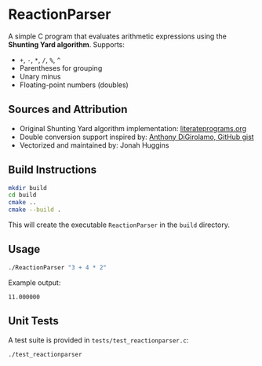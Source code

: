 # ReactionParser

A simple C program that evaluates arithmetic expressions using the **Shunting Yard algorithm**. Supports:

- `+`, `-`, `*`, `/`, `%`, `^`
- Parentheses for grouping
- Unary minus
- Floating-point numbers (doubles)

## Sources and Attribution

- Original Shunting Yard algorithm implementation: [literateprograms.org](https://literateprograms.org/shunting_yard_algorithm__c_.html)
- Double conversion support inspired by: [Anthony DiGirolamo, GitHub gist](https://gist.github.com/AnthonyDiGirolamo/1179218)
- Vectorized and maintained by: Jonah Huggins

## Build Instructions

```bash
mkdir build
cd build
cmake ..
cmake --build .
````

This will create the executable `ReactionParser` in the `build` directory.

## Usage

```bash
./ReactionParser "3 + 4 * 2"
```

Example output:

```
11.000000
```

## Unit Tests

A test suite is provided in `tests/test_reactionparser.c`:

```bash
./test_reactionparser
```